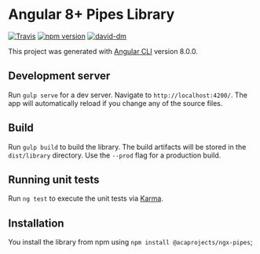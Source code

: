 # Angular 8+ Pipes Library

[![Travis](https://travis-ci.org/acaprojects/ngx-pipes.svg)](https://travis-ci.org/acaprojects/ngx-pipes)
[![npm version](https://badge.fury.io/js/%40acaprojects%2Fngx-pipes.svg)](https://badge.fury.io/js/%40acaprojects%2Fngx-pipes)
[![david-dm](https://david-dm.org/acaprojects/ngx-pipes.svg)](https://david-dm.org/acaprojects/ngx-pipes)

This project was generated with [Angular CLI](https://github.com/angular/angular-cli) version 8.0.0.

## Development server

Run `gulp serve` for a dev server. Navigate to `http://localhost:4200/`. The app will automatically reload if you change any of the source files.

## Build

Run `gulp build` to build the library. The build artifacts will be stored in the `dist/library` directory. Use the `--prod` flag for a production build.

## Running unit tests

Run `ng test` to execute the unit tests via [Karma](https://karma-runner.github.io).

## Installation

You install the library from npm using `npm install @acaprojects/ngx-pipes`;
